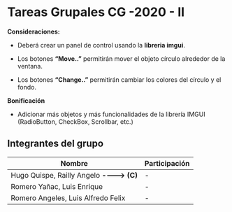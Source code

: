 
# Tareas Grupales CG -2020 - II

**Consideraciones:**

-   Deberá crear un panel de control usando la **libreria imgui**.
    
-   Los botones **“Move..”** permitirán mover el objeto círculo alrededor de la ventana.
    
-   Los botones **“Change..”** permitirán cambiar los colores del círculo y el fondo.
    

**Bonificación**

-   Adicionar más objetos y más funcionalidades de la librería IMGUI (RadioButton, CheckBox, Scrollbar, etc.)

## **Integrantes del grupo**

| Nombre | Participación|
|--|--|
| Hugo Quispe, Railly Angelo **----> (C)**| -|
| Romero Yañac, Luis Enrique | -|
|Romero Angeles, Luis Alfredo Felix| -|
